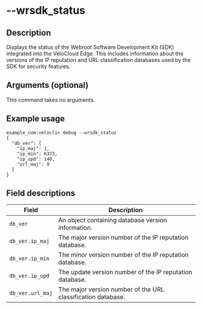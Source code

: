 #	--wrsdk_status

##	Description
Displays the status of the Webroot Software Development Kit (SDK) integrated into the VeloCloud Edge. This includes information about the versions of the IP reputation and URL classification databases used by the SDK for security features.

##  Arguments (optional)
This command takes no arguments.

##  Example usage
```
example_com:velocli> debug --wrsdk_status
{
  "db_ver": {
    "ip_maj": 1,
    "ip_min": 6373,
    "ip_upd": 140,
    "url_maj": 9
  }
}
```

##  Field descriptions
| Field          | Description                                           |
|----------------|-------------------------------------------------------|
| `db_ver`       | An object containing database version information.    |
| `db_ver.ip_maj`| The major version number of the IP reputation database. |
| `db_ver.ip_min`| The minor version number of the IP reputation database. |
| `db_ver.ip_upd`| The update version number of the IP reputation database.|
| `db_ver.url_maj`| The major version number of the URL classification database. |